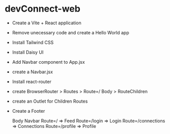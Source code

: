 # devConnect-web
- Create a Vite + React application
- Remove unecessary code and create a Hello World app
- Install Tailwind CSS
- Install Daisy UI
- Add Navbar component to App.jsx
- create a Navbar.jsx
- Install react-router
- create BrowserRouter > Routes > Route=/ Body > RouteChildren
- create an Outlet for Children Routes
- Create a Footer


    Body
        Navbar
        Route=/ => Feed
        Route=/login => Login
        Route=/connections => Connections
        Route=/profile => Profile